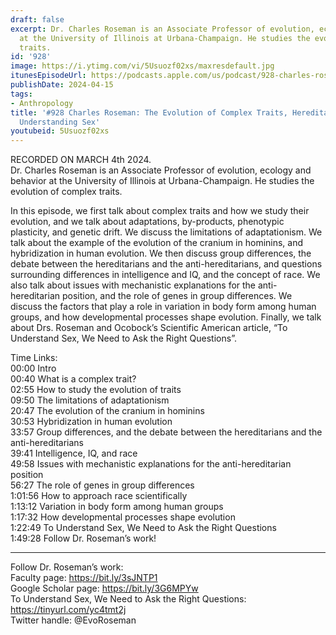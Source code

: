 ```yaml
---
draft: false
excerpt: Dr. Charles Roseman is an Associate Professor of evolution, ecology and behavior
  at the University of Illinois at Urbana-Champaign. He studies the evolution of complex
  traits.
id: '928'
image: https://i.ytimg.com/vi/5Usuozf02xs/maxresdefault.jpg
itunesEpisodeUrl: https://podcasts.apple.com/us/podcast/928-charles-roseman-the-evolution-of-complex/id1451347236?i=1000652525151&uo=4
publishDate: 2024-04-15
tags:
- Anthropology
title: '#928 Charles Roseman: The Evolution of Complex Traits, Hereditarianism, and
  Understanding Sex'
youtubeid: 5Usuozf02xs
---
```

<div class="timelinks">

RECORDED ON MARCH 4th 2024.  
Dr. Charles Roseman is an Associate Professor of evolution, ecology and behavior at the University of Illinois at Urbana-Champaign. He studies the evolution of complex traits.

In this episode, we first talk about complex traits and how we study their evolution, and we talk about adaptations, by-products, phenotypic plasticity, and genetic drift. We discuss the limitations of adaptationism. We talk about the example of the evolution of the cranium in hominins, and hybridization in human evolution. We then discuss group differences, the debate between the hereditarians and the anti-hereditarians, and questions surrounding differences in intelligence and IQ, and the concept of race. We also talk about issues with mechanistic explanations for the anti-hereditarian position, and the role of genes in group differences. We discuss the factors that play a role in variation in body form among human groups, and how developmental processes shape evolution. Finally, we talk about Drs. Roseman and Ocobock’s Scientific American article, “To Understand Sex, We Need to Ask the Right Questions”.


Time Links:  
<time>00:00</time> Intro  
<time>00:40</time> What is a complex trait?  
<time>02:55</time> How to study the evolution of traits  
<time>09:50</time> The limitations of adaptationism  
<time>20:47</time> The evolution of the cranium in hominins  
<time>30:53</time> Hybridization in human evolution  
<time>33:57</time> Group differences, and the debate between the hereditarians and the anti-hereditarians  
<time>39:41</time> Intelligence, IQ, and race  
<time>49:58</time> Issues with mechanistic explanations for the anti-hereditarian position  
<time>56:27</time> The role of genes in group differences  
<time>1:01:56</time> How to approach race scientifically  
<time>1:13:12</time> Variation in body form among human groups  
<time>1:17:32</time> How developmental processes shape evolution  
<time>1:22:49</time> To Understand Sex, We Need to Ask the Right Questions  
<time>1:49:28</time> Follow Dr. Roseman’s work!

---

Follow Dr. Roseman’s work:  
Faculty page: https://bit.ly/3sJNTP1  
Google Scholar page: https://bit.ly/3G6MPYw  
To Understand Sex, We Need to Ask the Right Questions: https://tinyurl.com/yc4tmt2j  
Twitter handle: @EvoRoseman
</div>

